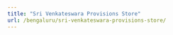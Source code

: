 ```yaml
---
title: "Sri Venkateswara Provisions Store"
url: /bengaluru/sri-venkateswara-provisions-store/
---
```

